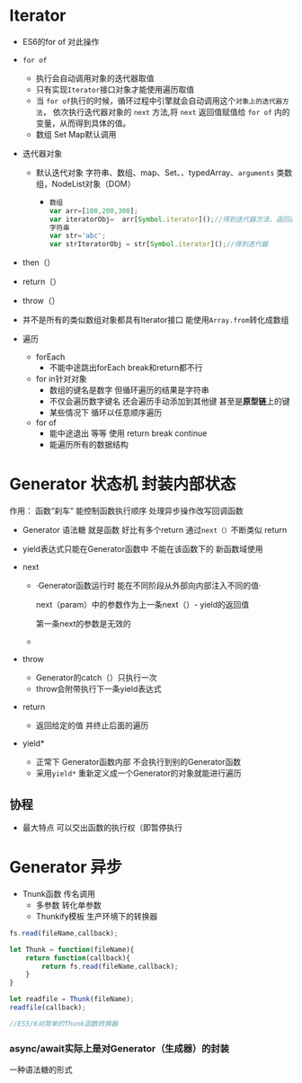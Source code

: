 # Iterator

- ES6的for of 对此操作

- `for of`

  - 执行会自动调用对象的迭代器取值
  - 只有实现`Iterator`接口对象才能使用遍历取值
  - 当 `for of`执行的时候，循环过程中引擎就会自动调用这个`对象上的迭代器方法`， 依次执行迭代器对象的 `next` 方法,将 `next` 返回值赋值给 `for of` 内的变量，从而得到具体的值。
  - 数组 Set Map默认调用

- 迭代器对象

  - 默认迭代对象 字符串、数组、map、Set、、typedArray、`arguments` 类数组，NodeList对象（DOM）

    - ```javascript
      数组
      var arr=[100,200,300];
      var iteratorObj=  arr[Symbol.iterator]();//得到迭代器方法，返回迭代器对象
      字符串
      var str='abc';
      var strIteratorObj = str[Symbol.iterator]();//得到迭代器
      ```

- then（）

- return（）

- throw（）

- 并不是所有的类似数组对象都具有Iterator接口 能使用`Array.from`转化成数组

- 遍历
  - forEach
    - 不能中途跳出forEach break和return都不行
  - for in针对对象
    - 数组的键名是数字 但循环遍历的结果是字符串
    - 不仅会遍历数字键名 还会遍历手动添加到其他键 甚至是**原型链**上的键
    - 某些情况下  循环以任意顺序遍历
  - for of
    - 能中途退出 等等 使用  return break continue 
    - 能遍历所有的数据结构



# Generator 状态机 封装内部状态

作用： 函数“刹车” 能控制函数执行顺序 处理异步操作改写回调函数

- Generator 语法糖 就是函数 好比有多个return 通过`next（）`不断类似 return

- yield表达式只能在Generator函数中 不能在该函数下的 新函数域使用

- next

  - ·Generator函数运行时 能在不同阶段从外部向内部注入不同的值·

    next（param）中的参数作为上一条next（）- yield的返回值 

    第一条next的参数是无效的

  - 

- throw

  - Generator的catch（）只执行一次
  - throw会附带执行下一条yield表达式

- return

  - 返回给定的值 并终止后面的遍历

- yield* 

  - 正常下 Generator函数内部 不会执行到别的Generator函数
  - 采用`yield*` 重新定义成一个Generator的对象就能进行遍历     

## 协程

- 最大特点 可以交出函数的执行权（即暂停执行

# Generator 异步

- Tnunk函数 传名调用
  - 多参数 转化单参数
  - Thunkify模板 生产环境下的转换器

```javascript
fs.read(fileName,callback);

let Thunk = function(fileName){
	return function(callback){
        return fs,read(fileName,callback);
    }
}

let readfile = Thunk(fileName);
readfile(callback);

//ES5/6对简单的Thunk函数转换器
```





### **async/await实际上是对Generator（生成器）的封装**

一种语法糖的形式
